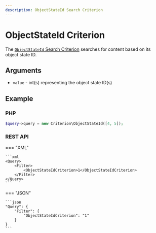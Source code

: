 ```yaml
---
description: ObjectStateId Search Criterion
---
```


# ObjectStateId Criterion

The [`ObjectStateId` Search Criterion](../../api/php_api/php_api_reference/classes/Ibexa-Contracts-Core-Repository-Values-Content-Query-Criterion-ObjectStateId.html) searches for content based on its object state ID.

## Arguments

- `value` - int(s) representing the object state ID(s)

## Example

### PHP

``` php
$query->query = new Criterion\ObjectStateId([4, 5]);
```

### REST API

=== "XML"

    ```xml
    <Query>
        <Filter>
            <ObjectStateIdCriterion>1</ObjectStateIdCriterion>
        </Filter>
    </Query>
    ```

=== "JSON"

    ```json
    "Query": {
        "Filter": {
            "ObjectStateIdCriterion": "1"
        }
    }
    ```